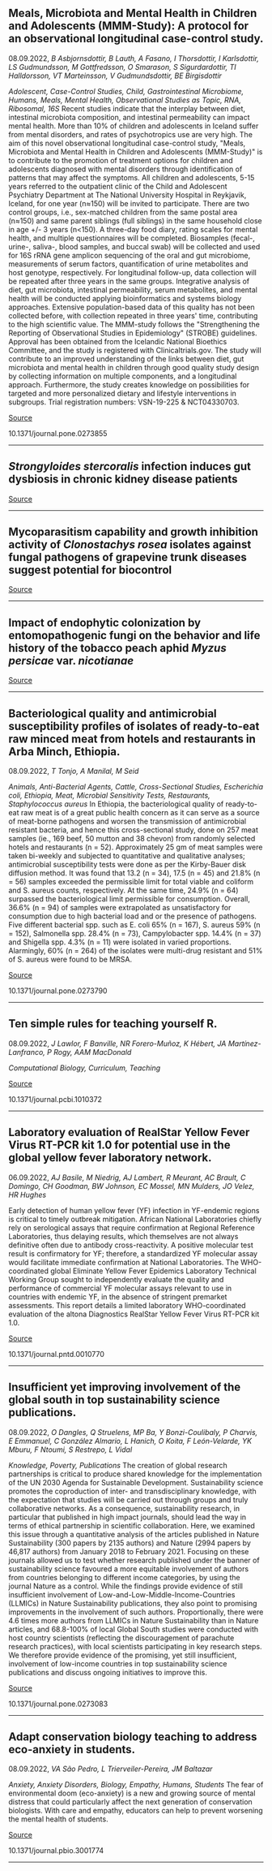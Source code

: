 ## Meals, Microbiota and Mental Health in Children and Adolescents (MMM-Study): A protocol for an observational longitudinal case-control study.
 08.09.2022, _B Asbjornsdottir, B Lauth, A Fasano, I Thorsdottir, I Karlsdottir, LS Gudmundsson, M Gottfredsson, O Smarason, S Sigurdardottir, TI Halldorsson, VT Marteinsson, V Gudmundsdottir, BE Birgisdottir_


_Adolescent, Case-Control Studies, Child, Gastrointestinal Microbiome, Humans, Meals, Mental Health, Observational Studies as Topic, RNA, Ribosomal, 16S_
Recent studies indicate that the interplay between diet, intestinal microbiota composition, and intestinal permeability can impact mental health. More than 10% of children and adolescents in Iceland suffer from mental disorders, and rates of psychotropics use are very high. The aim of this novel observational longitudinal case-control study, "Meals, Microbiota and Mental Health in Children and Adolescents (MMM-Study)" is to contribute to the promotion of treatment options for children and adolescents diagnosed with mental disorders through identification of patterns that may affect the symptoms. All children and adolescents, 5-15 years referred to the outpatient clinic of the Child and Adolescent Psychiatry Department at The National University Hospital in Reykjavik, Iceland, for one year (n≈150) will be invited to participate. There are two control groups, i.e., sex-matched children from the same postal area (n≈150) and same parent siblings (full siblings) in the same household close in age +/- 3 years (n&lt;150). A three-day food diary, rating scales for mental health, and multiple questionnaires will be completed. Biosamples (fecal-, urine-, saliva-, blood samples, and buccal swab) will be collected and used for 16S rRNA gene amplicon sequencing of the oral and gut microbiome, measurements of serum factors, quantification of urine metabolites and host genotype, respectively. For longitudinal follow-up, data collection will be repeated after three years in the same groups. Integrative analysis of diet, gut microbiota, intestinal permeability, serum metabolites, and mental health will be conducted applying bioinformatics and systems biology approaches. Extensive population-based data of this quality has not been collected before, with collection repeated in three years' time, contributing to the high scientific value. The MMM-study follows the "Strengthening the Reporting of Observational Studies in Epidemiology" (STROBE) guidelines. Approval has been obtained from the Icelandic National Bioethics Committee, and the study is registered with Clinicaltrials.gov. The study will contribute to an improved understanding of the links between diet, gut microbiota and mental health in children through good quality study design by collecting information on multiple components, and a longitudinal approach. Furthermore, the study creates knowledge on possibilities for targeted and more personalized dietary and lifestyle interventions in subgroups. Trial registration numbers: VSN-19-225 &amp; NCT04330703.

[Source](https://journals.plos.org/plosone/article?id=10.1371/journal.pone.0273855)

10.1371/journal.pone.0273855

---

## <em>Strongyloides stercoralis</em> infection induces gut dysbiosis in chronic kidney disease patients

[Source](https://journals.plos.org/plosntds/article?id=10.1371/journal.pntd.0010302)

---

## Mycoparasitism capability and growth inhibition activity of <em>Clonostachys rosea</em> isolates against fungal pathogens of grapevine trunk diseases suggest potential for biocontrol

[Source](https://journals.plos.org/plosone/article?id=10.1371/journal.pone.0273985)

---

## Impact of endophytic colonization by entomopathogenic fungi on the behavior and life history of the tobacco peach aphid <em>Myzus persicae</em> var. <em>nicotianae</em>

[Source](https://journals.plos.org/plosone/article?id=10.1371/journal.pone.0273791)

---

## Bacteriological quality and antimicrobial susceptibility profiles of isolates of ready-to-eat raw minced meat from hotels and restaurants in Arba Minch, Ethiopia.
 08.09.2022, _T Tonjo, A Manilal, M Seid_


_Animals, Anti-Bacterial Agents, Cattle, Cross-Sectional Studies, Escherichia coli, Ethiopia, Meat, Microbial Sensitivity Tests, Restaurants, Staphylococcus aureus_
In Ethiopia, the bacteriological quality of ready-to-eat raw meat is of a great public health concern as it can serve as a source of meat-borne pathogens and worsen the transmission of antimicrobial resistant bacteria, and hence this cross-sectional study, done on 257 meat samples (ie., 169 beef, 50 mutton and 38 chevon) from randomly selected hotels and restaurants (n = 52). Approximately 25 gm of meat samples were taken bi-weekly and subjected to quantitative and qualitative analyses; antimicrobial susceptibility tests were done as per the Kirby-Bauer disk diffusion method. It was found that 13.2 (n = 34), 17.5 (n = 45) and 21.8% (n = 56) samples exceeded the permissible limit for total viable and coliform and S. aureus counts, respectively. At the same time, 24.9% (n = 64) surpassed the bacteriological limit permissible for consumption. Overall, 36.6% (n = 94) of samples were extrapolated as unsatisfactory for consumption due to high bacterial load and or the presence of pathogens. Five different bacterial spp. such as E. coli 65% (n = 167), S. aureus 59% (n = 152), Salmonella spp. 28.4% (n = 73), Campylobacter spp. 14.4% (n = 37) and Shigella spp. 4.3% (n = 11) were isolated in varied proportions. Alarmingly, 60% (n = 264) of the isolates were multi-drug resistant and 51% of S. aureus were found to be MRSA.

[Source](https://journals.plos.org/plosone/article?id=10.1371/journal.pone.0273790)

10.1371/journal.pone.0273790

---

## Ten simple rules for teaching yourself R.
 08.09.2022, _J Lawlor, F Banville, NR Forero-Muñoz, K Hébert, JA Martínez-Lanfranco, P Rogy, AAM MacDonald_


_Computational Biology, Curriculum, Teaching_

[Source](https://journals.plos.org/ploscompbiol/article?id=10.1371/journal.pcbi.1010372)

10.1371/journal.pcbi.1010372

---

## Laboratory evaluation of RealStar Yellow Fever Virus RT-PCR kit 1.0 for potential use in the global yellow fever laboratory network.
 06.09.2022, _AJ Basile, M Niedrig, AJ Lambert, R Meurant, AC Brault, C Domingo, CH Goodman, BW Johnson, EC Mossel, MN Mulders, JO Velez, HR Hughes_


Early detection of human yellow fever (YF) infection in YF-endemic regions is critical to timely outbreak mitigation. African National Laboratories chiefly rely on serological assays that require confirmation at Regional Reference Laboratories, thus delaying results, which themselves are not always definitive often due to antibody cross-reactivity. A positive molecular test result is confirmatory for YF; therefore, a standardized YF molecular assay would facilitate immediate confirmation at National Laboratories. The WHO-coordinated global Eliminate Yellow Fever Epidemics Laboratory Technical Working Group sought to independently evaluate the quality and performance of commercial YF molecular assays relevant to use in countries with endemic YF, in the absence of stringent premarket assessments. This report details a limited laboratory WHO-coordinated evaluation of the altona Diagnostics RealStar Yellow Fever Virus RT-PCR kit 1.0.

[Source](https://journals.plos.org/plosntds/article?id=10.1371/journal.pntd.0010770)

10.1371/journal.pntd.0010770

---

## Insufficient yet improving involvement of the global south in top sustainability science publications.
 08.09.2022, _O Dangles, Q Struelens, MP Ba, Y Bonzi-Coulibaly, P Charvis, E Emmanuel, C González Almario, L Hanich, O Koita, F León-Velarde, YK Mburu, F Ntoumi, S Restrepo, L Vidal_


_Knowledge, Poverty, Publications_
The creation of global research partnerships is critical to produce shared knowledge for the implementation of the UN 2030 Agenda for Sustainable Development. Sustainability science promotes the coproduction of inter- and transdisciplinary knowledge, with the expectation that studies will be carried out through groups and truly collaborative networks. As a consequence, sustainability research, in particular that published in high impact journals, should lead the way in terms of ethical partnership in scientific collaboration. Here, we examined this issue through a quantitative analysis of the articles published in Nature Sustainability (300 papers by 2135 authors) and Nature (2994 papers by 46,817 authors) from January 2018 to February 2021. Focusing on these journals allowed us to test whether research published under the banner of sustainability science favoured a more equitable involvement of authors from countries belonging to different income categories, by using the journal Nature as a control. While the findings provide evidence of still insufficient involvement of Low-and-Low-Middle-Income-Countries (LLMICs) in Nature Sustainability publications, they also point to promising improvements in the involvement of such authors. Proportionally, there were 4.6 times more authors from LLMICs in Nature Sustainability than in Nature articles, and 68.8-100% of local Global South studies were conducted with host country scientists (reflecting the discouragement of parachute research practices), with local scientists participating in key research steps. We therefore provide evidence of the promising, yet still insufficient, involvement of low-income countries in top sustainability science publications and discuss ongoing initiatives to improve this.

[Source](https://journals.plos.org/plosone/article?id=10.1371/journal.pone.0273083)

10.1371/journal.pone.0273083

---

## Adapt conservation biology teaching to address eco-anxiety in students.
 08.09.2022, _VA São Pedro, L Trierveiler-Pereira, JM Baltazar_


_Anxiety, Anxiety Disorders, Biology, Empathy, Humans, Students_
The fear of environmental doom (eco-anxiety) is a new and growing source of mental distress that could particularly affect the next generation of conservation biologists. With care and empathy, educators can help to prevent worsening the mental health of students.

[Source](https://journals.plos.org/plosbiology/article?id=10.1371/journal.pbio.3001774)

10.1371/journal.pbio.3001774

---

